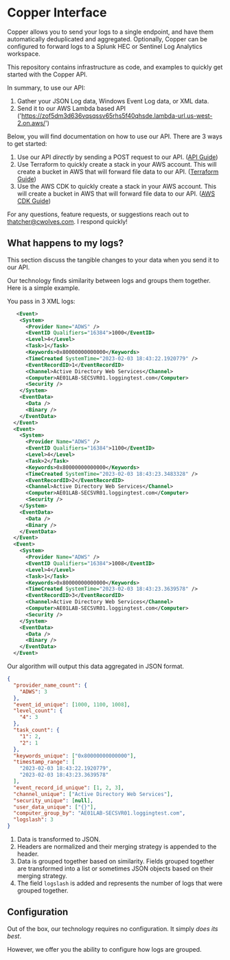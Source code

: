 # Copper Interface

Copper allows you to send your logs to a single endpoint, and have them automatically deduplicated and aggregated. Optionally, Copper can be configured to forward logs to a Splunk HEC or Sentinel Log Analytics workspace.

This repository contains infrastructure as code, and examples to quickly get started with the Copper API.

In summary, to use our API:

1. Gather your JSON Log data, Windows Event Log data, or XML data.
2. Send it to our AWS Lambda based API ('https://zof5dm3d636vqsqssv65rhs5f40qhsde.lambda-url.us-west-2.on.aws/')

Below, you will find documentation on how to use our API. There are 3 ways to get started:

1. Use our API _directly_ by sending a POST request to our API. ([API Guide](./direct_to_api/README.md))
2. Use Terraform to quickly create a stack in your AWS account. This will create a bucket in AWS that will forward file data to our API. ([Terraform Guide](./terraform/README.md))
3. Use the AWS CDK to quickly create a stack in your AWS account. This will create a bucket in AWS that will forward file data to our API. ([AWS CDK Guide](./aws_cdk/README.md))

For any questions, feature requests, or suggestions reach out to thatcher@cwolves.com. I respond quickly!

## What happens to my logs?

This section discuss the tangible changes to your data when you send it to our API.

Our technology finds similarity between logs and groups them together. Here is a simple example.

You pass in 3 XML logs:

```xml
   <Event>
    <System>
      <Provider Name="ADWS" />
      <EventID Qualifiers="16384">1000</EventID>
      <Level>4</Level>
      <Task>1</Task>
      <Keywords>0x80000000000000</Keywords>
      <TimeCreated SystemTime="2023-02-03 18:43:22.1920779" />
      <EventRecordID>1</EventRecordID>
      <Channel>Active Directory Web Services</Channel>
      <Computer>AE01LAB-SECSVR01.loggingtest.com</Computer>
      <Security />
    </System>
    <EventData>
      <Data />
      <Binary />
    </EventData>
  </Event>
  <Event>
    <System>
      <Provider Name="ADWS" />
      <EventID Qualifiers="16384">1100</EventID>
      <Level>4</Level>
      <Task>2</Task>
      <Keywords>0x80000000000000</Keywords>
      <TimeCreated SystemTime="2023-02-03 18:43:23.3483328" />
      <EventRecordID>2</EventRecordID>
      <Channel>Active Directory Web Services</Channel>
      <Computer>AE01LAB-SECSVR01.loggingtest.com</Computer>
      <Security />
    </System>
    <EventData>
      <Data />
      <Binary />
    </EventData>
  </Event>
  <Event>
    <System>
      <Provider Name="ADWS" />
      <EventID Qualifiers="16384">1008</EventID>
      <Level>4</Level>
      <Task>1</Task>
      <Keywords>0x80000000000000</Keywords>
      <TimeCreated SystemTime="2023-02-03 18:43:23.3639578" />
      <EventRecordID>3</EventRecordID>
      <Channel>Active Directory Web Services</Channel>
      <Computer>AE01LAB-SECSVR01.loggingtest.com</Computer>
      <Security />
    </System>
    <EventData>
      <Data />
      <Binary />
    </EventData>
  </Event>
```

Our algorithm will output this data aggregated in JSON format.

```json
{
  "provider_name_count": {
    "ADWS": 3
  },
  "event_id_unique": [1000, 1100, 1008],
  "level_count": {
    "4": 3
  },
  "task_count": {
    "1": 2,
    "2": 1
  },
  "keywords_unique": ["0x80000000000000"],
  "timestamp_range": [
    "2023-02-03 18:43:22.1920779",
    "2023-02-03 18:43:23.3639578"
  ],
  "event_record_id_unique": [1, 2, 3],
  "channel_unique": ["Active Directory Web Services"],
  "security_unique": [null],
  "user_data_unique": ["{}"],
  "computer_group_by": "AE01LAB-SECSVR01.loggingtest.com",
  "logslash": 3
}
```

1. Data is transformed to JSON.
2. Headers are normalized and their merging strategy is appended to the header.
3. Data is grouped together based on similarity. Fields grouped together are transformed into a list or sometimes JSON objects based on their merging strategy.
4. The field `logslash` is added and represents the number of logs that were grouped together.

## Configuration

Out of the box, our technology requires no configuration. It simply _does its best_.

However, we offer you the ability to configure how logs are grouped.
